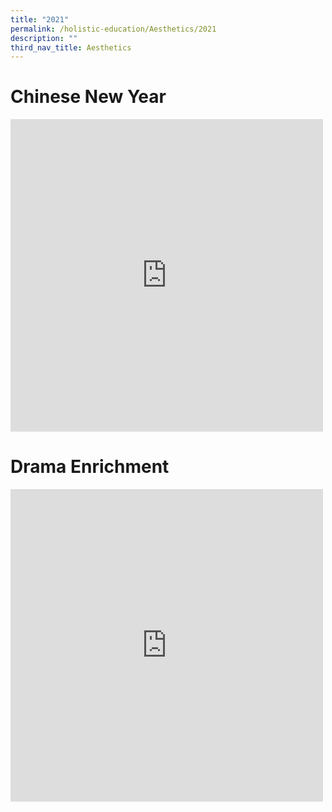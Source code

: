 ```yaml
---
title: "2021"
permalink: /holistic-education/Aesthetics/2021
description: ""
third_nav_title: Aesthetics
---
```

# Chinese New Year
<iframe src="https://docs.google.com/presentation/d/e/2PACX-1vQNdzdMn81lgkHLfFDhhnsXIM1jtNK_nLYk0WhHpZJNDSszMN9Aaqz2S3JCLsh9AOrCLUL4z9xze3lx/embed?start=true&amp;loop=true&amp;delayms=3000" frameborder="0" width="500" height="500" allowfullscreen="true"></iframe>

# Drama Enrichment
<iframe allowfullscreen="true" height="500" width="500" frameborder="0" src="https://docs.google.com/presentation/d/e/2PACX-1vSOF8u3Y5ngpvfYdREOlGNpjW016DoC8aA2BGJW4J29zpj65VIcXAP7EHOGzWkvYMwp48ntFQiPuaj5/embed?start=true&amp;loop=true&amp;delayms=3000"></iframe>